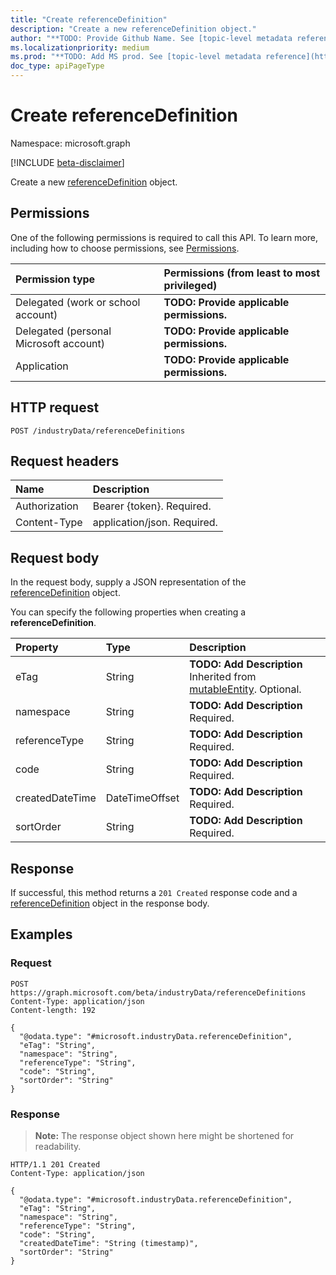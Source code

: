 ```yaml
---
title: "Create referenceDefinition"
description: "Create a new referenceDefinition object."
author: "**TODO: Provide Github Name. See [topic-level metadata reference](https://msgo.azurewebsites.net/add/document/guidelines/metadata.html#topic-level-metadata)**"
ms.localizationpriority: medium
ms.prod: "**TODO: Add MS prod. See [topic-level metadata reference](https://msgo.azurewebsites.net/add/document/guidelines/metadata.html#topic-level-metadata)**"
doc_type: apiPageType
---
```


# Create referenceDefinition
Namespace: microsoft.graph

[!INCLUDE [beta-disclaimer](../../includes/beta-disclaimer.md)]

Create a new [referenceDefinition](../resources/referencedefinition.md) object.

## Permissions
One of the following permissions is required to call this API. To learn more, including how to choose permissions, see [Permissions](/graph/permissions-reference).

|Permission type|Permissions (from least to most privileged)|
|:---|:---|
|Delegated (work or school account)|**TODO: Provide applicable permissions.**|
|Delegated (personal Microsoft account)|**TODO: Provide applicable permissions.**|
|Application|**TODO: Provide applicable permissions.**|

## HTTP request

<!-- {
  "blockType": "ignored"
}
-->
``` http
POST /industryData/referenceDefinitions
```

## Request headers
|Name|Description|
|:---|:---|
|Authorization|Bearer {token}. Required.|
|Content-Type|application/json. Required.|

## Request body
In the request body, supply a JSON representation of the [referenceDefinition](../resources/referencedefinition.md) object.

You can specify the following properties when creating a **referenceDefinition**.

|Property|Type|Description|
|:---|:---|:---|
|eTag|String|**TODO: Add Description** Inherited from [mutableEntity](../resources/mutableentity.md). Optional.|
|namespace|String|**TODO: Add Description** Required.|
|referenceType|String|**TODO: Add Description** Required.|
|code|String|**TODO: Add Description** Required.|
|createdDateTime|DateTimeOffset|**TODO: Add Description** Required.|
|sortOrder|String|**TODO: Add Description** Required.|



## Response

If successful, this method returns a `201 Created` response code and a [referenceDefinition](../resources/referencedefinition.md) object in the response body.

## Examples

### Request
<!-- {
  "blockType": "request",
  "name": "create_referencedefinition_from_"
}
-->
``` http
POST https://graph.microsoft.com/beta/industryData/referenceDefinitions
Content-Type: application/json
Content-length: 192

{
  "@odata.type": "#microsoft.industryData.referenceDefinition",
  "eTag": "String",
  "namespace": "String",
  "referenceType": "String",
  "code": "String",
  "sortOrder": "String"
}
```


### Response
>**Note:** The response object shown here might be shortened for readability.
<!-- {
  "blockType": "response",
  "truncated": true,
  "@odata.type": "microsoft.industryData.referenceDefinition"
}
-->
``` http
HTTP/1.1 201 Created
Content-Type: application/json

{
  "@odata.type": "#microsoft.industryData.referenceDefinition",
  "eTag": "String",
  "namespace": "String",
  "referenceType": "String",
  "code": "String",
  "createdDateTime": "String (timestamp)",
  "sortOrder": "String"
}
```

